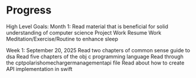 # Progress

High Level Goals:
Month 1:
Read material that is beneficial for solid understanding of computer science
Project Work
Resume Work
Meditation/Exercise/Routine to enhance sleep

Week 1:
September 20, 2025
Read two chapters of common sense guide to dsa
Read five chapters of the obj c programming language
Read through the cptpolarishomechargermanagementapi file
Read about how to create API implementation in swift

